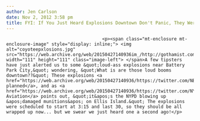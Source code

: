 ```yaml
---
author: Jen Carlson
date: Nov 2, 2012 3:58 pm
title: FYI: If You Just Heard Explosions Downtown Don't Panic, They Were Planned
---
```


	
										<p><span class="mt-enclosure mt-enclosure-image" style="display: inline;"> <img alt="coyoteepxlosions.jpg" src="https://web.archive.org/web/20150427140936im_/http://gothamist.com/attachments/arts_jen/coyoteepxlosions.jpg" width="111" height="111" class="image-left"> </span>A few tipsters have just alerted us to some &quot;loud-ass explosions near Battery Park City,&quot; wondering, &quot;What is are those loud booms downtown??&quot; These explosions <a href="https://web.archive.org/web/20150427140936/https://twitter.com/NBCNewYork/status/264451131118338048">were planned</a>, and as <a href="https://web.archive.org/web/20150427140936/https://twitter.com/NYCAviation/status/264453893986078720">NY Aviation</a> points out, &quot;it&apos;s the NYPD blowing up &apos;damaged munitions&apos; on Ellis Island.&quot; The explosions were scheduled to start at 3:15 and last 30, so they should be all wrapped up now... but we swear we just heard one a second ago!</p>					
										
									
				